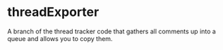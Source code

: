 # threadExporter
A branch of the thread tracker code that gathers all comments up into a queue and allows you to copy them.
